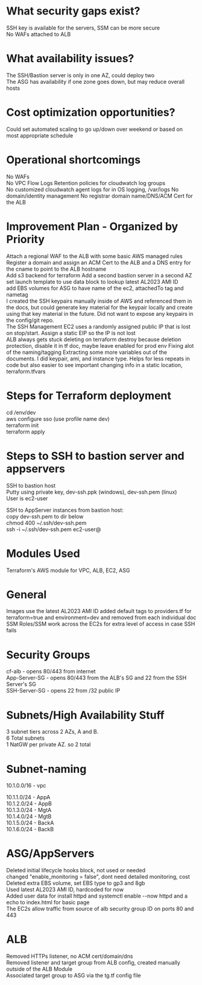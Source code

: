 # What security gaps exist?
SSH key is available for the servers, SSM can be more secure  
No WAFs attached to ALB  

# What availability issues?
The SSH/Bastion server is only in one AZ, could deploy two  
The ASG has availability if one zone goes down, but may reduce overall hosts

# Cost optimization opportunities?
Could set automated scaling to go up/down over weekend or based on most appropriate schedule  

# Operational shortcomings
No WAFs  
No VPC Flow Logs
Retention policies for cloudwatch log groups  
No customized cloudwatch agent logs for in OS logging, /var/logs
No domain/identity management
No registrar domain name/DNS/ACM Cert for the ALB

# Improvement Plan - Organized by Priority
Attach a regional WAF to the ALB with some basic AWS managed rules  
Register a domain and assign an ACM Cert to the ALB and a DNS entry for the cname to point to the ALB hostname  
Add s3 backend for terraform
Add a second bastion server in a second AZ 
set launch template to use data block to lookup latest AL2023 AMI ID  
add EBS volumes for ASG to have name of the ec2, attachedTo tag and nametag  
I created the SSH keypairs manually inside of AWS and referenced them in the docs, but could generate key material for the keypair locally and create using that key material in the future. Did not want to expose any keypairs in the config/git repo.  
The SSH Management EC2 uses a randomly assigned public IP that is lost on stop/start. Assign a static EIP so the IP is not lost  
ALB always gets stuck deleting on terraform destroy because deletion protection, disable it in tf doc, maybe leave enabled for prod env
Fixing alot of the naming/tagging
Extracting some more variables out of the documents. I did keypair, ami, and instance type. Helps for less repeats in code but also easier to see important changing info in a static location, terraform.tfvars

# Steps for Terraform deployment  
cd /env/dev  
aws configure sso (use profile name dev)  
terraform init  
terraform apply  
  
# Steps to SSH to bastion server and appservers
SSH to bastion host  
Putty using private key, dev-ssh.ppk (windows), dev-ssh.pem (linux)  
User is ec2-user  
  
SSH to AppServer instances from bastion host:   
copy dev-ssh.pem to dir below  
chmod 400 ~/.ssh/dev-ssh.pem  
ssh -i ~/.ssh/dev-ssh.pem ec2-user@<privateIP>  


# Modules Used  
Terraform's AWS module for VPC, ALB, EC2, ASG  
  
# General   
Images use the latest AL2023 AMI ID
added default tags to providers.tf for terraform=true and environment=dev and removed from each individual doc  
SSM Roles/SSM work across the EC2s for extra level of access in case SSH fails  
  
# Security Groups  
cf-alb - opens 80/443 from internet  
App-Server-SG - opens 80/443 from the ALB's SG and 22 from the SSH Server's SG  
SSH-Server-SG - opens 22 from /32 public IP

# Subnets/High Availability Stuff  
3 subnet tiers across 2 AZs, A and B.  
6 Total subnets  
1 NatGW per private AZ. so 2 total  
  
# Subnet-naming  
10.1.0.0/16 - vpc   
  
10.1.1.0/24 - AppA    
10.1.2.0/24 - AppB   
10.1.3.0/24 - MgtA   
10.1.4.0/24 - MgtB   
10.1.5.0/24 - BackA   
10.1.6.0/24 - BackB  
  
# ASG/AppServers  
Deleted initial lifecycle hooks block, not used or needed  
changed "enable_monitoring = false", dont need detailed monitoring, cost  
Deleted extra EBS volume, set EBS type to gp3 and 8gb  
Used latest AL2023 AMI ID, hardcoded for now  
Added user data for install httpd and systemctl enable --now httpd and a echo to index.html for basic page  
The EC2s allow traffic from source of alb security group ID on ports 80 and 443  
  
# ALB  
Removed HTTPs listener, no ACM cert/domain/dns  
Removed listener and target group from ALB config, created manually outside of the ALB Module  
Associated target group to ASG via the tg.tf config file  
